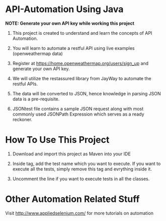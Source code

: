 # API-Automation Using Java #

**NOTE: Generate your own API key while working this project**

1. This project is created to understand and learn the concepts of API Automation.

2. You will learn to automate a restful API using live examples (openweathermap data)

3. Register at https://home.openweathermap.org/users/sign_up and generate your own API key.

4. We will utilize the restassured library from JayWay to automate the restful APIs.

5. The data will be converted to JSON, hence knowledge in parsing JSON data is a pre-requisite.

6. JSONtest file contains a sample JSON request along with most commonly used JSONPath Expression which serves as a ready reckoner.


# How To Use This Project #

1. Download and import this project as Maven into your IDE

2. Inside <methods> </methods> tag, add the test name which you want to execute. If you want to execute all the tests, simply remove this tag and evrything inside it.

3. Uncomment the <class name=" "/> line if you want to execute tests in all the classes.

# Other Automation Related Stuff #

Visit http://www.appliedselenium.com/ for more tutorials on automation 
